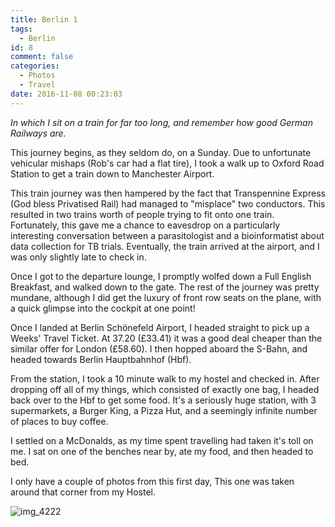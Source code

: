 ```yaml
---
title: Berlin 1
tags:
  - Berlin
id: 8
comment: false
categories:
  - Photos
  - Travel
date: 2016-11-08 00:23:03
---
```


_In which I sit on a train for far too long, and remember how good German Railways are._

This journey begins, as they seldom do, on a Sunday. Due to unfortunate vehicular mishaps (Rob's car had a flat tire), I took a walk up to Oxford Road Station to get a train down to Manchester Airport.

This train journey was then hampered by the fact that Transpennine Express (God bless Privatised Rail) had managed to "misplace" two conductors. This resulted in two trains worth of people trying to fit onto one train. Fortunately, this gave me a chance to eavesdrop on a particularly interesting conversation between a parasitologist and a bioinformatist about data collection for TB trials. Eventually, the train arrived at the airport, and I was only slightly late to check in.

Once I got to the departure lounge, I promptly wolfed down a Full English Breakfast, and walked down to the gate. The rest of the journey was pretty mundane, although I did get the luxury of front row seats on the plane, with a quick glimpse into the cockpit at one point!

Once I landed at Berlin Schönefeld Airport, I headed straight to pick up a Weeks' Travel Ticket. At 37.20 (£33.41) it was a good deal cheaper than the similar offer for London (£58.60). I then hopped aboard the S-Bahn, and headed towards Berlin Hauptbahnhof (Hbf).

From the station, I took a 10 minute walk to my hostel and checked in. After dropping off all of my things, which consisted of exactly one bag, I headed back over to the Hbf to get some food. It's a seriously huge station, with 3 supermarkets, a Burger King, a Pizza Hut, and a seemingly infinite number of places to buy coffee.

I settled on a McDonalds, as my time spent travelling had taken it's toll on me. I sat on one of the benches near by, ate my food, and then headed to bed.

I only have a couple of photos from this first day, This one was taken around that corner from my Hostel.

![img_4222](https://i.imgur.com/XrRE8bW.jpg)